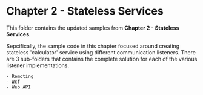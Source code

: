 # Chapter 2 - Stateless Services

This folder contains the updated samples from __Chapter 2 - Stateless Services__.

Sepcifically, the sample code in this chapter focused around creating stateless
'calculator' service using different communication listeners. There are 3 sub-folders
that contains the complete solution for each of the various listener implementations.

	- Remoting
	- Wcf
	- Web API